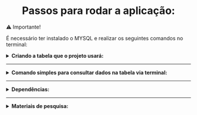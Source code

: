 <h1 align='center'>Passos para rodar a aplicação:</h1>

<p>⚠️ Importante!</p>

É necessário ter instalado o MYSQL e realizar os seguintes comandos no terminal:

<details>
  <summary> <b>Criando a tabela que o projeto usará: </b> </summary>
  <br>

* mysql -u root -p (pedirá uma senha, é a mesma que você utilizou quando criou o login do MySql)

* create database byte_bank;

* use byte_bank;

------------------------------------------------------------------------------------------

Após isso, copie o código de criação da tabela e cole no terminal:

* CREATE TABLE `conta` (
  `numero` int NOT NULL,
  `saldo` decimal(10,0) DEFAULT NULL,
  `cliente_nome` varchar(50) DEFAULT NULL,
  `cliente_cpf` varchar(11) DEFAULT NULL,
  `cliente_email` varchar(50) DEFAULT NULL,
  PRIMARY KEY (`numero`)
  ) ENGINE=InnoDB DEFAULT CHARSET=utf8mb4 COLLATE=utf8mb4_0900_ai_ci;

------------------------------------------------------------------------------------------

Se tudo ocorrer bem, faça o seguinte:

Cole o seguinte comando no terminal, para adicionar mais uma coluna na tabela:

* alter table conta add column esta_ativa boolean default true;

Após isso, a aplicação já estará configurada para uso! ⭐

</details>

--------------------------------------------------------------------------------------------

<details>
  <summary> <b>Comando simples para consultar dados na tabela via terminal: </b> </summary>
  <br>
  
SELECT * FROM conta; (retorna todos os dados da conta)

SELECT * FROM conta WHERE numero = 0000; (retorna todos os dados da conta em que o número da conta é igual a 0000 - você pode usar o where para verificar qualquer ítem dispinível na tabela!)

DELETE FROM conta WHERE numero = 0000; (deleta todos os dados da tabela, onde o número da conta seja igual a 0000 - cuidado ao usar o DELETE para não acabar apagando dados por engano!)

UPDATE conta SET saldo = 100 WHERE numero = 0000; (faz uma atualização na tabela, setando um novo valor para a coluna saldo, na conta que tem o número 0000 - use a criatividade para modificar os valores e parâmetros da requisição!)

</details>


--------------------------------------------------------------------------------------------
<details>
  <summary> <b>Dependências: </b> </summary>
  <br>
  
  * HikariCP (para controlar o pool de conexões simultâneas)
  * https://mvnrepository.com/artifact/com.zaxxer/HikariCP
</details>

--------------------------------------------------------------------------------------------
<details>
  <summary> <b>Materiais de pesquisa: </b> </summary>
  <br>
  
  * https://www.alura.com.br/artigos/join-em-sql
  * https://sae.unb.br/cae/conteudo/unbfga/sbd/new_mysql_delete.html
  * ...
</details>


  
